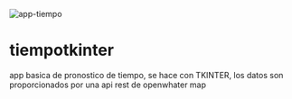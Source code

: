 ![app-tiempo](https://user-images.githubusercontent.com/68951203/117091499-d7c5cf80-ad31-11eb-97dc-c8335cd15cdb.jpg)
# tiempotkinter
app basica de pronostico de tiempo, se hace con TKINTER, los datos son proporcionados por una api rest de openwhater map


